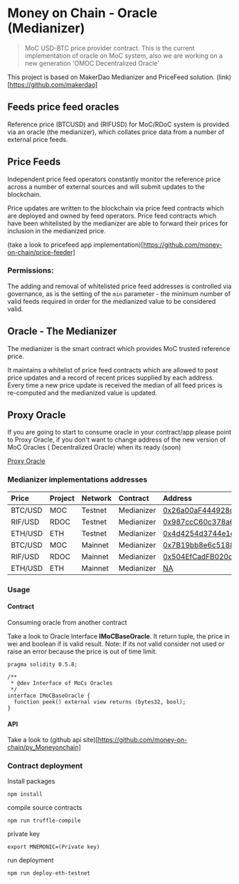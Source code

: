 # Money on Chain - Oracle (Medianizer)

> MoC USD-BTC price provider contract. This is the current implementation of oracle on MoC system, also we are working on a new
> generation 'OMOC Decentralized Oracle' 

This project is based on MakerDao Medianizer and PriceFeed solution. (link)[https://github.com/makerdao]

## Feeds price feed oracles

Reference price (BTCUSD) and (RIFUSD) for MoC/RDoC system is provided via an oracle (the medianizer), which collates price data from a number of external price feeds.

## Price Feeds

Independent price feed operators constantly monitor the reference price across a number of external sources and will submit updates to the blockchain.

Price updates are written to the blockchain via price feed contracts which are deployed and owned by feed operators. Price feed contracts which have been whitelisted by the medianizer are able to forward their prices for inclusion in the medianized price.

(take a look to pricefeed app implementation)[https://github.com/money-on-chain/price-feeder]

### Permissions:

The adding and removal of whitelisted price feed addresses is controlled via governance, as is the setting of the `min` parameter - the minimum number of valid feeds required in order for the medianized value to be considered valid.


## Oracle - The Medianizer

The medianizer is the smart contract which provides MoC trusted reference price.

It maintains a whitelist of price feed contracts which are allowed to post price updates and a record of recent prices supplied by each address. Every time a new price update is received the median of all feed prices is re-computed and the medianized value is updated.

## Proxy Oracle

If you are going to start to consume oracle in your contract/app please point to Proxy Oracle, if you don't want to change address of the new version of MoC Oracles ( Decentralized Oracle) when its ready (soon)

[Proxy Oracle](https://github.com/money-on-chain/Proxy_Oracle)

### Medianizer implementations addresses


|  Price   |  Project |  Network |  Contract  |  Address |
|:---------|:---------|:---|:---|:---|
|  BTC/USD |  MOC     |  Testnet  |  Medianizer  | [0x26a00aF444928d689DDEC7b4D17c0E4a8c9D407d](https://explorer.testnet.rsk.co/address/0x26a00aF444928d689DDEC7b4D17c0E4a8c9D407d) |
|  RIF/USD |  RDOC    |  Testnet  |  Medianizer  | [0x987ccC60c378a61d167B6DD1EEF7613c6f63938f](https://explorer.testnet.rsk.co/address/0x987ccC60c378a61d167B6DD1EEF7613c6f63938f) |
|  ETH/USD |  ETH     |  Testnet  |  Medianizer  | [0x4d4254d3744e1e4beb090ab5d8eb48096Ff4AE27](https://explorer.testnet.rsk.co/address/0x4d4254d3744e1e4beb090ab5d8eb48096ff4ae27?__ctab=Code) |
|  BTC/USD |  MOC     |  Mainnet  |  Medianizer  | [0x7B19bb8e6c5188eC483b784d6fB5d807a77b21bF](https://explorer.rsk.co/address/0x7B19bb8e6c5188eC483b784d6fB5d807a77b21bF) |
|  RIF/USD |  RDOC    |  Mainnet  |  Medianizer  | [0x504EfCadFB020d6bBaeC8a5c5BB21453719d0E00](https://explorer.rsk.co/address/0x504EfCadFB020d6bBaeC8a5c5BB21453719d0E00) |
|  ETH/USD |  ETH     |  Mainnet  |  Medianizer  | [NA](https://blockscout.com/rsk/mainnet/address/0x504EfCadfB020d6Bbaec8a5C5bb21453719d0e00/contracts) |

### Usage

#### Contract

Consuming oracle from another contract

Take a look to Oracle Interface **IMoCBaseOracle**. It return tuple, the price in wei and boolean if is valid result.
Note: If its not valid consider not used or raise an error because the price is out of time limit.

```
pragma solidity 0.5.8;

/**
 * @dev Interface of MoCs Oracles
 */
interface IMoCBaseOracle {
  function peek() external view returns (bytes32, bool);
}
```


#### API 

Take a look to (github api site)[https://github.com/money-on-chain/py_Moneyonchain]

### Contract deployment

Install packages

```
npm install
```

compile source contracts

```
npm run truffle-compile
```

private key

```
export MNEMONIC=(Private key)
```

run deployment

```
npm run deploy-eth-testnet
```